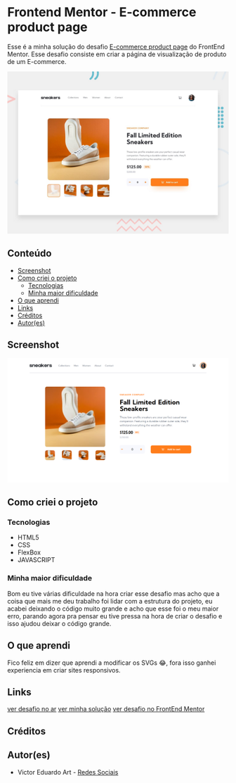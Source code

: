 # Frontend Mentor - E-commerce product page

Esse é a minha solução do desafio [E-commerce product page](https://www.frontendmentor.io/challenges/ecommerce-product-page-UPsZ9MJp6) do FrontEnd Mentor. Esse desafio consiste em criar a página de visualização de produto de um E-commerce.

![preview do desafio](screenshots/desktop-preview.jpg)

## Conteúdo

- [Screenshot](#screenshot)
- [Como criei o projeto](#como-criei-o-projeto)
    - [Tecnologias](#tecnologias)
    - [Minha maior dificuldade](#minha-maior-dificuldade)
- [O que aprendi](#o-que-aprendi)
- [Links](#links)
- [Créditos](#créditos)
- [Autor(es)](#autores)

## Screenshot

![Screenshot](screenshots/screenshot.png)

## Como criei o projeto
<!-- coloque aqui os passo (claro que você pode colocar as coisas que você achar mais relevantes) que você fez para criar o projeto -->

### Tecnologias
<!-- liste algumas tecnologias que você usou no projeto, exemplo -->

- HTML5
- CSS
- FlexBox
- JAVASCRIPT

### Minha maior dificuldade
<!-- coloque aqui sua maior dificuldade, como você fez para solucionar ela ou peça ajudar para o leitor em relação a sua dificuldade, também mencione o artigo ou usuário que te ajudou a resolver  -->

Bom eu tive várias dificuldade na hora criar esse desafio mas acho que a coisa que mais me deu trabalho foi lidar com a estrutura do projeto, eu acabei deixando o código muito grande e acho que esse foi o meu maior erro, parando agora pra pensar eu tive pressa na hora de criar o desafio e isso ajudou deixar o código grande. 

## O que aprendi
<!-- coloque aqui o que você aprendeu nesse projeto -->

Fico feliz em dizer que aprendi a modificar os SVGs 😂, fora isso ganhei experiencia em criar sites responsivos.

## Links
<!-- coloque links sobre o projeto, como um protótipo no ar -->

[ver desafio no ar](https://victor-eduardo-art.github.io/E-commerce-product-page/)
[ver minha solução](https://www.frontendmentor.io/solutions/ecommerce-product-page-responsivo-4opayEZy5m)
[ver desafio no FrontEnd Mentor](https://www.frontendmentor.io/challenges/ecommerce-product-page-UPsZ9MJp6)

## Créditos
<!-- coloque aqui os conteúdos ou usuário que ajudaram a criar o projeto -->

## Autor(es)
<!-- coloque links relacionados as suas redes sociais a as pessoas que participaram no projeto -->

- Victor Eduardo Art - [Redes Sociais](https://linktr.ee/victor_eduardo_art)